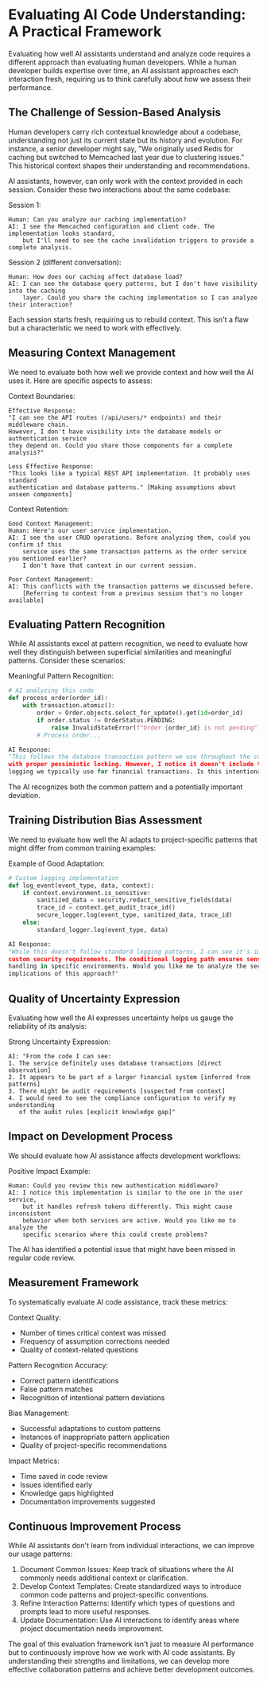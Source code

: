 # Evaluating AI Code Understanding: A Practical Framework

Evaluating how well AI assistants understand and analyze code requires a different approach than evaluating human developers. While a human developer builds expertise over time, an AI assistant approaches each interaction fresh, requiring us to think carefully about how we assess their performance.

## The Challenge of Session-Based Analysis

Human developers carry rich contextual knowledge about a codebase, understanding not just its current state but its history and evolution. For instance, a senior developer might say, "We originally used Redis for caching but switched to Memcached last year due to clustering issues." This historical context shapes their understanding and recommendations.

AI assistants, however, can only work with the context provided in each session. Consider these two interactions about the same codebase:

Session 1:
```
Human: Can you analyze our caching implementation?
AI: I see the Memcached configuration and client code. The implementation looks standard, 
    but I'll need to see the cache invalidation triggers to provide a complete analysis.
```

Session 2 (different conversation):
```
Human: How does our caching affect database load?
AI: I can see the database query patterns, but I don't have visibility into the caching 
    layer. Could you share the caching implementation so I can analyze their interaction?
```

Each session starts fresh, requiring us to rebuild context. This isn't a flaw but a characteristic we need to work with effectively.

## Measuring Context Management

We need to evaluate both how well we provide context and how well the AI uses it. Here are specific aspects to assess:

Context Boundaries:
```
Effective Response:
"I can see the API routes (/api/users/* endpoints) and their middleware chain. 
However, I don't have visibility into the database models or authentication service 
they depend on. Could you share those components for a complete analysis?"

Less Effective Response:
"This looks like a typical REST API implementation. It probably uses standard 
authentication and database patterns." [Making assumptions about unseen components]
```

Context Retention:
```
Good Context Management:
Human: Here's our user service implementation.
AI: I see the user CRUD operations. Before analyzing them, could you confirm if this 
    service uses the same transaction patterns as the order service you mentioned earlier?
    I don't have that context in our current session.

Poor Context Management:
AI: This conflicts with the transaction patterns we discussed before.
    [Referring to context from a previous session that's no longer available]
```

## Evaluating Pattern Recognition

While AI assistants excel at pattern recognition, we need to evaluate how well they distinguish between superficial similarities and meaningful patterns. Consider these scenarios:

Meaningful Pattern Recognition:
```python
# AI analyzing this code
def process_order(order_id):
    with transaction.atomic():
        order = Order.objects.select_for_update().get(id=order_id)
        if order.status != OrderStatus.PENDING:
            raise InvalidStateError(f"Order {order_id} is not pending")
        # Process order...

AI Response:
"This follows the database transaction pattern we use throughout the codebase, 
with proper pessimistic locking. However, I notice it doesn't include the audit 
logging we typically use for financial transactions. Is this intentional?"
```

The AI recognizes both the common pattern and a potentially important deviation.

## Training Distribution Bias Assessment

We need to evaluate how well the AI adapts to project-specific patterns that might differ from common training examples:

Example of Good Adaptation:
```python
# Custom logging implementation
def log_event(event_type, data, context):
    if context.environment.is_sensitive:
        sanitized_data = security.redact_sensitive_fields(data)
        trace_id = context.get_audit_trace_id()
        secure_logger.log(event_type, sanitized_data, trace_id)
    else:
        standard_logger.log(event_type, data)

AI Response:
"While this doesn't follow standard logging patterns, I can see it's implementing 
custom security requirements. The conditional logging path ensures sensitive data 
handling in specific environments. Would you like me to analyze the security 
implications of this approach?"
```

## Quality of Uncertainty Expression

Evaluating how well the AI expresses uncertainty helps us gauge the reliability of its analysis:

Strong Uncertainty Expression:
```
AI: "From the code I can see:
1. The service definitely uses database transactions [direct observation]
2. It appears to be part of a larger financial system [inferred from patterns]
3. There might be audit requirements [suspected from context]
4. I would need to see the compliance configuration to verify my understanding 
   of the audit rules [explicit knowledge gap]"
```

## Impact on Development Process

We should evaluate how AI assistance affects development workflows:

Positive Impact Example:
```
Human: Could you review this new authentication middleware?
AI: I notice this implementation is similar to the one in the user service, 
    but it handles refresh tokens differently. This might cause inconsistent 
    behavior when both services are active. Would you like me to analyze the 
    specific scenarios where this could create problems?
```

The AI has identified a potential issue that might have been missed in regular code review.

## Measurement Framework

To systematically evaluate AI code assistance, track these metrics:

Context Quality:
- Number of times critical context was missed
- Frequency of assumption corrections needed
- Quality of context-related questions

Pattern Recognition Accuracy:
- Correct pattern identifications
- False pattern matches
- Recognition of intentional pattern deviations

Bias Management:
- Successful adaptations to custom patterns
- Instances of inappropriate pattern application
- Quality of project-specific recommendations

Impact Metrics:
- Time saved in code review
- Issues identified early
- Knowledge gaps highlighted
- Documentation improvements suggested

## Continuous Improvement Process

While AI assistants don't learn from individual interactions, we can improve our usage patterns:

1. Document Common Issues: Keep track of situations where the AI commonly needs additional context or clarification.
2. Develop Context Templates: Create standardized ways to introduce common code patterns and project-specific conventions.
3. Refine Interaction Patterns: Identify which types of questions and prompts lead to more useful responses.
4. Update Documentation: Use AI interactions to identify areas where project documentation needs improvement.

The goal of this evaluation framework isn't just to measure AI performance but to continuously improve how we work with AI code assistants. By understanding their strengths and limitations, we can develop more effective collaboration patterns and achieve better development outcomes.
